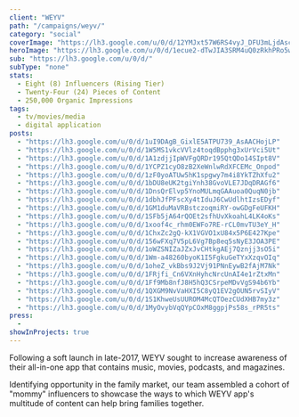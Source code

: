 ```yaml
---
client: "WEYV"
path: "/campaigns/weyv/"
category: "social"
coverImage: "https://lh3.google.com/u/0/d/12YMJxt57W6RS4vyJ_DFU3mLjdAscm7XH"
heroImage: "https://lh3.google.com/u/0/d/1ecue2-dTwJIA3SRM4uQ0zRkhPRo5wrTA"
sub: "https://lh3.google.com/u/0/d/"
subType: "none"
stats:
  - Eight (8) Influencers (Rising Tier)
  - Twenty-Four (24) Pieces of Content
  - 250,000 Organic Impressions
tags:
  - tv/movies/media
  - digital application
posts:
  - "https://lh3.google.com/u/0/d/1uI9DAgB_GixlE5ATPU739_AsAACHojLP"
  - "https://lh3.google.com/u/0/d/1W5MS1vkcVVlz4toqdBpphg3xUrVci5Ut"
  - "https://lh3.google.com/u/0/d/1A1zdjjIpWVFgQRDr195QtQDo14SIpt8V"
  - "https://lh3.google.com/u/0/d/1YCPZ1cyO8zB2XeWnlwRdXFCEMc_Onpod"
  - "https://lh3.google.com/u/0/d/1zF0yoATUw5hK1spgwy7m4i8YkTZhXfu2"
  - "https://lh3.google.com/u/0/d/1bDU8eUK2tgiYnh38GvoVLE7JDqDRAGf6"
  - "https://lh3.google.com/u/0/d/1DnsQrElvp5YnoMULmqGAAuoa0QuqN0jb"
  - "https://lh3.google.com/u/0/d/1dbhJfPFscXy4tIduJ6CwUdlhtIzsEDyf"
  - "https://lh3.google.com/u/0/d/1GM1duMaVRBstczoqmiRY-owGDgFeUFKH"
  - "https://lh3.google.com/u/0/d/1SFb5jA64rQOEt2sfhUvXkoahL4LK4oKs"
  - "https://lh3.google.com/u/0/d/1xoof4c_rhm0EWFo7RE-rCL0mvTU3eY_H"
  - "https://lh3.google.com/u/0/d/1ChxZc2gQ-kX1VGVO1xU84x5P6E427Kpe"
  - "https://lh3.google.com/u/0/d/156wFXq7V5pL6Vg7Bp8eq5sNyE3JOA3PE"
  - "https://lh3.google.com/u/0/d/1oWZSNIZaJZxJvCHtkgAEj7Qznjj3sO5i"
  - "https://lh3.google.com/u/0/d/1Wm-a48260byoK1I5FgkuGeTYxXzqvOIq"
  - "https://lh3.google.com/u/0/d/1oheZ_vkBbs9J2Vj91PNnEywB2fAjM7Nk"
  - "https://lh3.google.com/u/0/d/1FRjfi_Cn6VXnHyhcNrcUnAI4e1rZtxMn"
  - "https://lh3.google.com/u/0/d/1Ff9Mb8nfJ8H5hQ3CSrpeMDvVgS94b6Yb"
  - "https://lh3.google.com/u/0/d/1QXGM9NvVaHXI5C8yQ1EV2gOUN5rvSIyV"
  - "https://lh3.google.com/u/0/d/1S1KhweUsUUROM4McQTOezCUdXHB7my3z"
  - "https://lh3.google.com/u/0/d/1MyOvybVqQYpCOxM8ggpjPs58s_rPR5ts"
press:
  -
showInProjects: true
---
```


Following a soft launch in late-2017, WEYV sought to increase awareness of their all-in-one app that contains music, movies, podcasts, and magazines.

Identifying opportunity in the family market, our team assembled a cohort of "mommy" influencers to showcase the ways to which WEYV app's multitude of content can help bring families together.
